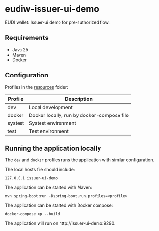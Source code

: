 # eudiw-issuer-ui-demo
EUDI wallet: Issuer-ui demo for pre-authorized flow.

## Requirements
- Java 25
- Maven
- Docker

## Configuration

Profiles in the [resources](/src/main/resources) folder:

| Profile | Description                                |
|---------|--------------------------------------------|
| dev     | Local development                          |
| docker  | Docker locally, run by docker-compose file |
| systest | Systest environment                        |
| test    | Test environment                           |


## Running the application locally

The `dev` and `docker` profiles runs the application with similar configuration.

The local hosts file should include:
```
127.0.0.1 issuer-ui-demo
```

The application can be started with Maven:
```
mvn spring-boot:run -Dspring-boot.run.profiles=<profile>
```

The application can be started with Docker compose:
```
docker-compose up --build
```

The application will run on http://issuer-ui-demo:9290.
